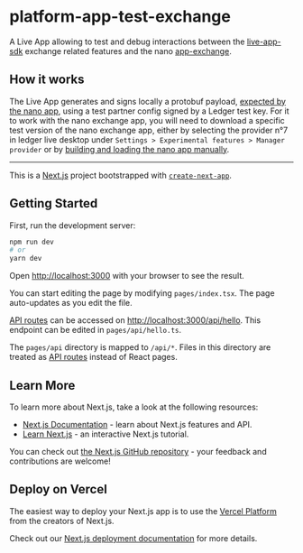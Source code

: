 # platform-app-test-exchange

A Live App allowing to test and debug interactions between the [live-app-sdk](https://github.com/LedgerHQ/live-app-sdk) exchange related features and the nano [app-exchange](https://github.com/LedgerHQ/app-exchange).

## How it works

The Live App generates and signs locally a protobuf payload, [expected by the nano app](https://github.com/LedgerHQ/app-exchange/blob/master/src/proto/protocol.proto), using a test partner config signed by a Ledger test key. For it to work with the nano exchange app, you will need to download a specific test version of the nano exchange app, either by selecting the provider n°7 in ledger live desktop under `Settings > Experimental features > Manager provider` or by [building and loading the nano app manually](https://developers.ledger.com/docs/nano-app/build/).

---

This is a [Next.js](https://nextjs.org/) project bootstrapped with [`create-next-app`](https://github.com/vercel/next.js/tree/canary/packages/create-next-app).

## Getting Started

First, run the development server:

```bash
npm run dev
# or
yarn dev
```

Open [http://localhost:3000](http://localhost:3000) with your browser to see the result.

You can start editing the page by modifying `pages/index.tsx`. The page auto-updates as you edit the file.

[API routes](https://nextjs.org/docs/api-routes/introduction) can be accessed on [http://localhost:3000/api/hello](http://localhost:3000/api/hello). This endpoint can be edited in `pages/api/hello.ts`.

The `pages/api` directory is mapped to `/api/*`. Files in this directory are treated as [API routes](https://nextjs.org/docs/api-routes/introduction) instead of React pages.

## Learn More

To learn more about Next.js, take a look at the following resources:

- [Next.js Documentation](https://nextjs.org/docs) - learn about Next.js features and API.
- [Learn Next.js](https://nextjs.org/learn) - an interactive Next.js tutorial.

You can check out [the Next.js GitHub repository](https://github.com/vercel/next.js/) - your feedback and contributions are welcome!

## Deploy on Vercel

The easiest way to deploy your Next.js app is to use the [Vercel Platform](https://vercel.com/new?utm_medium=default-template&filter=next.js&utm_source=create-next-app&utm_campaign=create-next-app-readme) from the creators of Next.js.

Check out our [Next.js deployment documentation](https://nextjs.org/docs/deployment) for more details.
